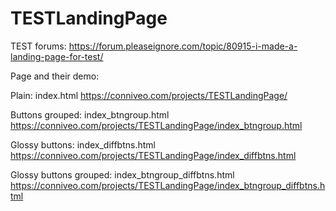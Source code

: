 # TESTLandingPage
TEST forums: https://forum.pleaseignore.com/topic/80915-i-made-a-landing-page-for-test/

Page and their demo:


Plain:                      index.html                      https://conniveo.com/projects/TESTLandingPage/

Buttons grouped:            index_btngroup.html             https://conniveo.com/projects/TESTLandingPage/index_btngroup.html

Glossy buttons:             index_diffbtns.html             https://conniveo.com/projects/TESTLandingPage/index_diffbtns.html

Glossy buttons grouped:     index_btngroup_diffbtns.html    https://conniveo.com/projects/TESTLandingPage/index_btngroup_diffbtns.html
